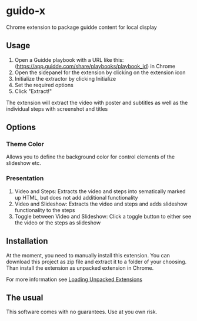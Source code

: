 # guido-x
Chrome extension to package guidde content for local display

## Usage
1. Open a Guidde playbook with a URL like this: (https://app.guidde.com/share/playbooks/playbook_id) in Chrome
2. Open the sidepanel for the extension by clicking on the extension icon
3. Initialize the extractor by clicking Initialize
4. Set the required options
5. Click "Extract!"

The extension will extract the video with poster and subtitles as well as the individual steps with screenshot and titles

## Options
### Theme Color
Allows you to define the background color for control elements of the slideshow etc.
### Presentation
1. Video and Steps: Extracts the video and steps into sematically marked up HTML, but does not add additional functionality
2. Video and Slideshow: Extracts the video and steps and adds slideshow functionality to the steps
3. Toggle between Video and Slideshow: Click a toggle button to either see the video or the steps as slideshow

## Installation
At the moment, you need to manually install this extension. 
You can download this project as zip file and extract it to a folder of your choosing. 
Than install the extension as unpacked extension in Chrome.

For more information see 
[Loading Unpacked Extensions](https://knowledge.workspace.google.com/kb/load-unpacked-extensions-000005962#problem)

## The usual
This software comes with no guarantees. Use at you own risk.
